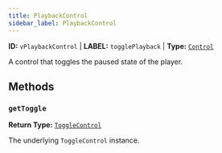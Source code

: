 ```yaml
---
title: PlaybackControl
sidebar_label: PlaybackControl
---
```


**ID:** `vPlaybackControl` | **LABEL:** `togglePlayback` | **Type:** [`Control`](./control-interface.md)

A control that toggles the paused state of the player.

## Methods

### `getToggle`

**Return Type:** [`ToggleControl`](./toggle-control.md)

The underlying `ToggleControl` instance.
